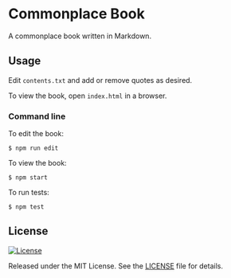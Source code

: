 Commonplace Book
================

A commonplace book written in Markdown.

Usage
-----

Edit `contents.txt` and add or remove quotes as desired.

To view the book, open `index.html` in a browser.

### Command line

To edit the book:

    $ npm run edit

To view the book:

    $ npm start

To run tests:

    $ npm test

License
-------

[![License][license-image]][license-url]

Released under the MIT License. See the [LICENSE](LICENSE) file
for details.

[license-image]: https://img.shields.io/npm/l/markdownlint.svg
[license-url]: http://opensource.org/licenses/MIT
